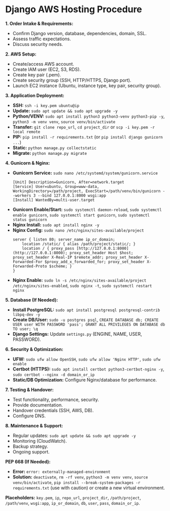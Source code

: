 # Django AWS Hosting Procedure

**1. Order Intake & Requirements:**

* Confirm Django version, database, dependencies, domain, SSL.
* Assess traffic expectations.
* Discuss security needs.

**2. AWS Setup:**

* Create/access AWS account.
* Create IAM user (EC2, S3, RDS).
* Create key pair (.pem).
* Create security group (SSH, HTTP/HTTPS, Django port).
* Launch EC2 instance (Ubuntu, instance type, key pair, security group).

**3. Application Deployment:**

* **SSH:** `ssh -i key.pem ubuntu@ip`
* **Update:** `sudo apt update && sudo apt upgrade -y`
* **Python/VENV:** `sudo apt install python3 python3-venv python3-pip -y`, `python3 -m venv venv`, `source venv/bin/activate`
* **Transfer:** `git clone repo_url`, `cd project_dir` or `scp -i key.pem -r local remote`
* **PIP:** `pip install -r requirements.txt` (or `pip install django gunicorn ...`)
* **Static:** `python manage.py collectstatic`
* **Migrate:** `python manage.py migrate`

**4. Gunicorn & Nginx:**

* **Gunicorn Service:** `sudo nano /etc/systemd/system/gunicorn.service`
    ```
    [Unit] Description=Gunicorn, After=network.target
    [Service] User=ubuntu, Group=www-data, WorkingDirectory=/path/project, ExecStart=/path/venv/bin/gunicorn --workers 3 --bind 127.0.0.1:8000 wsgi:app
    [Install] WantedBy=multi-user.target
    ```
* **Gunicorn Enable/Start:** `sudo systemctl daemon-reload`, `sudo systemctl enable gunicorn`, `sudo systemctl start gunicorn`, `sudo systemctl status gunicorn`
* **Nginx Install:** `sudo apt install nginx -y`
* **Nginx Config:** `sudo nano /etc/nginx/sites-available/project`
    ```nginx
    server { listen 80; server_name ip_or_domain;
        location /static/ { alias /path/project/static/; }
        location / { proxy_pass [http://127.0.0.1:8000](http://127.0.0.1:8000); proxy_set_header Host $host; proxy_set_header X-Real-IP $remote_addr; proxy_set_header X-Forwarded-For $proxy_add_x_forwarded_for; proxy_set_header X-Forwarded-Proto $scheme; }
    }
    ```
* **Nginx Enable:** `sudo ln -s /etc/nginx/sites-available/project /etc/nginx/sites-enabled`, `sudo nginx -t`, `sudo systemctl restart nginx`

**5. Database (If Needed):**

* **Install PostgreSQL:** `sudo apt install postgresql postgresql-contrib libpq-dev -y`
* **Create DB/User:** `sudo -u postgres psql`, `CREATE DATABASE db; CREATE USER user WITH PASSWORD 'pass'; GRANT ALL PRIVILEGES ON DATABASE db TO user; \q`
* **Django Settings:** Update `settings.py` (ENGINE, NAME, USER, PASSWORD).

**6. Security & Optimization:**

* **UFW:** `sudo ufw allow OpenSSH`, `sudo ufw allow 'Nginx HTTP'`, `sudo ufw enable`
* **Certbot (HTTPS):** `sudo apt install certbot python3-certbot-nginx -y`, `sudo certbot --nginx -d domain_or_ip`
* **Static/DB Optimization:** Configure Nginx/database for performance.

**7. Testing & Handover:**

* Test functionality, performance, security.
* Provide documentation.
* Handover credentials (SSH, AWS, DB).
* Configure DNS.

**8. Maintenance & Support:**

* Regular updates: `sudo apt update && sudo apt upgrade -y`
* Monitoring (CloudWatch).
* Backup strategy.
* Ongoing support.

**PEP 668 (If Needed):**

* **Error:** `error: externally-managed-environment`
* **Solution:** `deactivate`, `rm -rf venv`, `python3 -m venv venv`, `source venv/bin/activate`, `pip install --break-system-packages -r requirements.txt` (use with caution) or create a new virtual environment.

**Placeholders:** `key.pem`, `ip`, `repo_url`, `project_dir`, `/path/project`, `/path/venv`, `wsgi:app`, `ip_or_domain`, `db`, `user`, `pass`, `domain_or_ip`.
